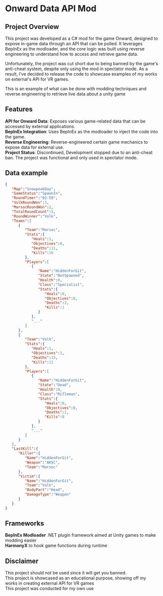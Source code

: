 
# Onward Data API Mod

## Project Overview
This project was developed as a C# mod for the game Onward, designed to expose in-game data through an API that can be polled. It leverages BepInEx as the modloader, and the core logic was built using reverse engineering to understand how to access and retrieve game data.

Unfortunately, the project was cut short due to being banned by the game's anti-cheat system, despite only using the mod in spectator mode. As a result, I’ve decided to release the code to showcase examples of my works on external's API for VR games.

This is an example of what can be done with modding techniques and reverse engineering to retrieve live data about a unity game

## Features
**API for Onward Data**: Exposes various game-related data that can be accessed by external applications.\
**BepInEx Integration**: Uses BepInEx as the modloader to inject the code into the game.\
**Reverse Engineering**: Reverse-engineered certain game mechanics to expose data for external use.\
**Project Status**: Discontinued, Development stopped due to an anti-cheat ban. The project was functional and only used in spectator mode.

## Data example
```json
{
   "Map":"SnowpeakDay",
   "GameStatus":"SpawnIn",
   "RoundTimer":"02:59",
   "VolkRoundWon":3,
   "MarsocRoundWon":2,
   "TotalRoundCount":5,
   "RoundWinner":"Volk",
   "Teams":[
      {
         "Team":"Marsoc",
         "Stats":{
            "Heals":1,
            "Objectives":0,
            "Deaths":11,
            "Kills":16
         },
         "Players":[
            {
               "Name":"HiddenForGit",
               "State":"NotSpawned",
               "Health":0,
               "Class":"Specialist",
               "Stats":{
                  "Heals":0,
                  "Objectives":0,
                  "Deaths":3,
                  "Kills":1
               }
            },
            "..."
         ]
      },
      {
         "Team":"Volk",
         "Stats":{
            "Heals":1,
            "Objectives":1,
            "Deaths":13,
            "Kills":11
         },
         "Players":[
            {
               "Name":"HiddenForGit",
               "State":"Dead",
               "Health":0,
               "Class":"Rifleman",
               "Stats":{
                  "Heals":0,
                  "Objectives":0,
                  "Deaths":1,
                  "Kills":0
               }
            },
            "..."
         ]
      }
   ],
   "LastKill":{
      "Killer":{
         "Name":"HiddenForGit",
         "Weapon":"AK5C",
         "Team":"Marsoc"
      },
      "Victim":{
         "Name":"HiddenForGit",
         "Team":"Volk",
         "BodyPart":"Head",
         "DamageType":"Weapon"
      }
   }
}
```

## Frameworks
**BepInEx Modloader** .NET plugin framework aimed at Unity games to make modding easier\
**HarmonyX** to hook game functions during runtime

## Disclaimer
This project should not be used since it will get you banned.\
This project is showcased as an educational purpose, showing off my works in creating external API for VR games\
This project was conducted for my own use
